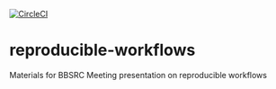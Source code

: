 [![CircleCI](https://circleci.com/gh/poldrack/reproducible-workflows/tree/master.svg?style=svg)](https://circleci.com/gh/poldrack/reproducible-workflows/tree/master)

# reproducible-workflows
Materials for BBSRC Meeting presentation on reproducible workflows
